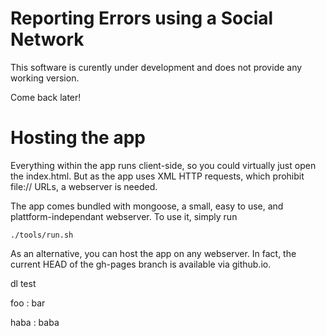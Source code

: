 Reporting Errors using a Social Network
=======================================

This software is curently under development and does not provide any working version.

Come back later!

Hosting the app
===============

Everything within the app runs client-side, so you could virtually just open the index.html. But as the app uses XML HTTP requests, which prohibit file:// URLs, a webserver is needed.

The app comes bundled with mongoose, a small, easy to use, and plattform-independant webserver. To use it, simply run

    ./tools/run.sh

As an alternative, you can host the app on any webserver. In fact, the current HEAD of the gh-pages branch is available via github.io.

dl test

foo
: bar

haba
: baba